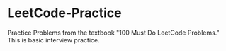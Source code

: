 # LeetCode-Practice
Practice Problems from the textbook "100 Must Do LeetCode Problems." This is basic interview practice. 
